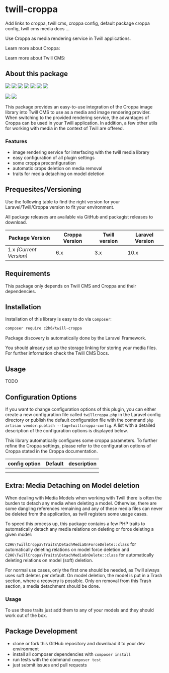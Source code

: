 # twill-croppa

Add links to croppa, twill cms, croppa config, default package croppa config, twill cms media docs ...

Use Croppa as media rendering service in Twill applications.

Learn more about Croppa:

Learn more about Twill CMS:

## About this package

![](https://img.shields.io/github/license/C2H6-383/twill-croppa.svg)
![](https://img.shields.io/github/realese/C2H6-383/twill-croppa.svg)
![](https://img.shields.io/github/forks/C2H6-383/twill-croppa.svg)
![](https://img.shields.io/github/stars/C2H6-383/twill-croppa.svg)
![](https://img.shields.io/github/issues/C2H6-383/twill-croppa.svg)
![](https://img.shields.io/github/issues-pr/C2H6-383/twill-croppa.svg)
![](https://img.shields.io/github/commits-since/C2H6-383/twill-croppa.svg)

<!-- ![](https://img.shields.io/github/actions/workflow/status/C2H6-383/twill-croppa/:workflow.svg) -->

![](https://img.shields.io/packagist/v/c2h6/twill-croppa.svg)
![](https://img.shields.io/packagist/dt/c2h6/twill-croppa.svg)

This package provides an easy-to-use integration of the Croppa image library into Twill CMS to use as a media and image rendering provider.
When switching to the provided rendering service, the advantages of Croppa can be used in your Twill application. In addition, a few other utils for working with media in the context of Twill are offered.

### Features

- image rendering service for interfacing with the twill media library
- easy configuration of all plugin settings
- some croppa preconfiguration
- automatic crops deletion on media removal
- traits for media detaching on model deletion

## Prequesites/Versioning

Use the following table to find the right version for your Laravel/Twill/Croppa version to fit your environment.

All package releases are available via GitHub and packagist releases to download.

| Package Version         | Croppa Version | Twill version | Laravel Version |
| ----------------------- | -------------- | ------------- | --------------- |
| 1.x _(Current Version)_ | 6.x            | 3.x           | 10.x            |

## Requirements

This package only depends on Twill CMS and Croppa and their dependencies.

## Installation

Installation of this library is easy to do via `Composer`:

```bash
composer require c2h6/twill-croppa
```

Package discovery is automatically done by the Laravel Framework.

You should already set up the storage linking for storing your media files. For further information check the Twill CMS Docs.

## Usage

TODO

## Configuration Options

If you want to change configuration options of this plugin, you can either create a new configuration file called `twillcroppa.php` in the Laravel config directory or publish the default configuration file with the command `php artisan vendor:publish --tag=twillcroppa-config`. A list with a detailed description of the configuration options is displayed below.

This library automatically configures some croppa parameters. To further refine the Croppa settings, please refer to the configuration options of Croppa stated in the Croppa documentation.

| config option | Default | description |
| ------------- | ------- | ----------- |
|               |         |             |
|               |         |             |

## Extra: Media Detaching on Model deletion

When dealing with Media Models when working with Twill there is often the burden to detach any media when deleting a model. Otherwise, there are some dangling references remaining and any of these media files can never be deleted from the application, as twill registers some usage cases.

To speed this process up, this package contains a few PHP traits to automatically detach any media relations on deleting or force deleting a given model:

`C2H6\TwillCroppa\Traits\DetachMediaOnForceDelete::class` for automatically deleting relations on model force deletion and
`C2H6\TwillCroppa\Traits\DetachMediaOnDelete::class` for automatically deleting relations on model (soft) deletion.

For normal use cases, only the first one should be needed, as Twill always uses soft deletes per default. On model deletion, the model is put in a Trash section, where a recovery is possible. Only on removal from this Trash section, a media detachment should be done.

### Usage

To use these traits just add them to any of your models and they should work out of the box.

## Package Development

- clone or fork this GitHub repository and download it to your dev environment
- install all composer dependencies with `composer install`
- run tests with the command `composer test`
- just submit issues and pull requests
